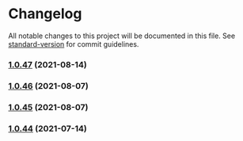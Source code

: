 # Changelog

All notable changes to this project will be documented in this file. See [standard-version](https://github.com/conventional-changelog/standard-version) for commit guidelines.

### [1.0.47](https://github.com/themefisher/core-docs/compare/v1.0.46...v1.0.47) (2021-08-14)

### [1.0.46](https://github.com/themefisher/core-docs/compare/v1.0.45...v1.0.46) (2021-08-07)

### [1.0.45](https://github.com/themefisher/core-docs/compare/v1.0.44...v1.0.45) (2021-08-07)

### [1.0.44](https://github.com/themefisher/core-docs/compare/v1.0.43...v1.0.44) (2021-07-14)
